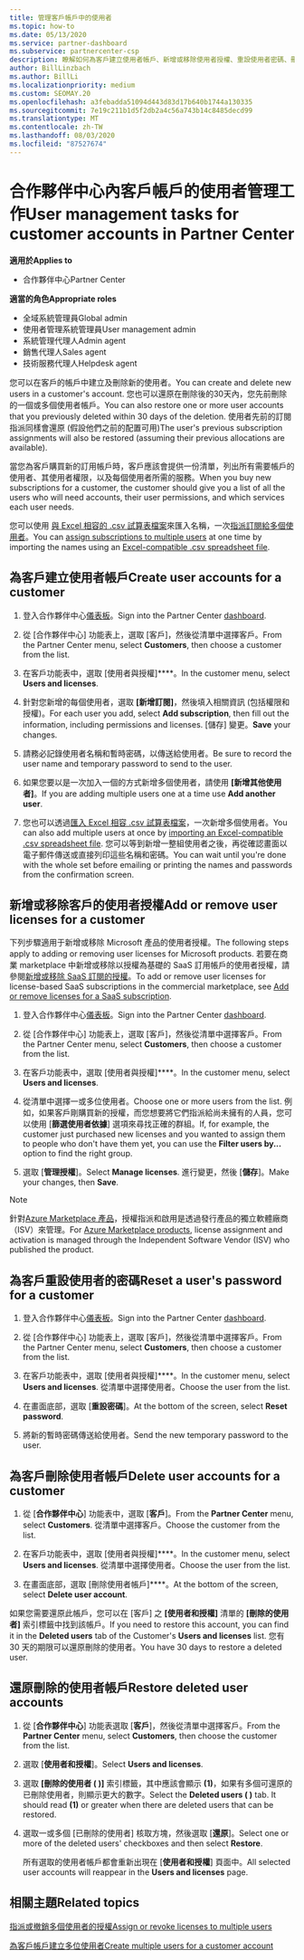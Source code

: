 ```yaml
---
title: 管理客戶帳戶中的使用者
ms.topic: how-to
ms.date: 05/13/2020
ms.service: partner-dashboard
ms.subservice: partnercenter-csp
description: 瞭解如何為客戶建立使用者帳戶、新增或移除使用者授權、重設使用者密碼、刪除使用者帳戶，或將其還原。
author: BillLinzbach
ms.author: BillLi
ms.localizationpriority: medium
ms.custom: SEOMAY.20
ms.openlocfilehash: a3febadda51094d443d83d17b640b1744a130335
ms.sourcegitcommit: 7e19c211b1d5f2db2a4c56a743b14c8485decd99
ms.translationtype: MT
ms.contentlocale: zh-TW
ms.lasthandoff: 08/03/2020
ms.locfileid: "87527674"
---
```

# <a name="user-management-tasks-for-customer-accounts-in-partner-center"></a><span data-ttu-id="b25c2-103">合作夥伴中心內客戶帳戶的使用者管理工作</span><span class="sxs-lookup"><span data-stu-id="b25c2-103">User management tasks for customer accounts in Partner Center</span></span>

<span data-ttu-id="b25c2-104">**適用於**</span><span class="sxs-lookup"><span data-stu-id="b25c2-104">**Applies to**</span></span>

- <span data-ttu-id="b25c2-105">合作夥伴中心</span><span class="sxs-lookup"><span data-stu-id="b25c2-105">Partner Center</span></span>

<span data-ttu-id="b25c2-106">**適當的角色**</span><span class="sxs-lookup"><span data-stu-id="b25c2-106">**Appropriate roles**</span></span>

- <span data-ttu-id="b25c2-107">全域系統管理員</span><span class="sxs-lookup"><span data-stu-id="b25c2-107">Global admin</span></span>
- <span data-ttu-id="b25c2-108">使用者管理系統管理員</span><span class="sxs-lookup"><span data-stu-id="b25c2-108">User management admin</span></span>
- <span data-ttu-id="b25c2-109">系統管理代理人</span><span class="sxs-lookup"><span data-stu-id="b25c2-109">Admin agent</span></span>
- <span data-ttu-id="b25c2-110">銷售代理人</span><span class="sxs-lookup"><span data-stu-id="b25c2-110">Sales agent</span></span>
- <span data-ttu-id="b25c2-111">技術服務代理人</span><span class="sxs-lookup"><span data-stu-id="b25c2-111">Helpdesk agent</span></span>

<span data-ttu-id="b25c2-112">您可以在客戶的帳戶中建立及刪除新的使用者。</span><span class="sxs-lookup"><span data-stu-id="b25c2-112">You can create and delete new users in a customer's account.</span></span> <span data-ttu-id="b25c2-113">您也可以還原在刪除後的30天內，您先前刪除的一個或多個使用者帳戶。</span><span class="sxs-lookup"><span data-stu-id="b25c2-113">You can also restore one or more user accounts that you previously deleted within 30 days of the deletion.</span></span> <span data-ttu-id="b25c2-114">使用者先前的訂閱指派同樣會還原 (假設他們之前的配置可用)</span><span class="sxs-lookup"><span data-stu-id="b25c2-114">The user's previous subscription assignments will also be restored (assuming their previous allocations are available).</span></span>

<span data-ttu-id="b25c2-115">當您為客戶購買新的訂用帳戶時，客戶應該會提供一份清單，列出所有需要帳戶的使用者、其使用者權限，以及每個使用者所需的服務。</span><span class="sxs-lookup"><span data-stu-id="b25c2-115">When you buy new subscriptions for a customer, the customer should give you a list of all the users who will need accounts, their user permissions, and which services each user needs.</span></span>  

<span data-ttu-id="b25c2-116">您可以使用 [與 Excel 相容的 .csv 試算表檔案](adding-multiple-users-to-a-customer-account.md)來匯入名稱，一次[指派訂閱給多個使用者](bulk-license-provisioning-for-multiple-users.md)。</span><span class="sxs-lookup"><span data-stu-id="b25c2-116">You can [assign subscriptions to multiple users](bulk-license-provisioning-for-multiple-users.md) at one time by importing the names using an [Excel-compatible .csv spreadsheet file](adding-multiple-users-to-a-customer-account.md).</span></span>

<a href="" id="createuseraccounts"></a>

## <a name="create-user-accounts-for-a-customer"></a><span data-ttu-id="b25c2-117">為客戶建立使用者帳戶</span><span class="sxs-lookup"><span data-stu-id="b25c2-117">Create user accounts for a customer</span></span>

1. <span data-ttu-id="b25c2-118">登入合作夥伴中心[儀表板](https://partner.microsoft.com/dashboard)。</span><span class="sxs-lookup"><span data-stu-id="b25c2-118">Sign into the Partner Center [dashboard](https://partner.microsoft.com/dashboard).</span></span>

2. <span data-ttu-id="b25c2-119">從 [合作夥伴中心] 功能表上，選取 [客戶]，然後從清單中選擇客戶。</span><span class="sxs-lookup"><span data-stu-id="b25c2-119">From the Partner Center menu, select **Customers**, then choose a customer from the list.</span></span>

3. <span data-ttu-id="b25c2-120">在客戶功能表中，選取 [使用者與授權]\*\*\*\*。</span><span class="sxs-lookup"><span data-stu-id="b25c2-120">In the customer menu, select **Users and licenses**.</span></span>

4. <span data-ttu-id="b25c2-121">針對您新增的每個使用者，選取 **\[新增訂閱\]**，然後填入相關資訊 (包括權限和授權)。</span><span class="sxs-lookup"><span data-stu-id="b25c2-121">For each user you add, select **Add subscription**, then fill out the information, including permissions and licenses.</span></span> <span data-ttu-id="b25c2-122">[儲存] 變更。</span><span class="sxs-lookup"><span data-stu-id="b25c2-122">**Save** your changes.</span></span>

5. <span data-ttu-id="b25c2-123">請務必記錄使用者名稱和暫時密碼，以傳送給使用者。</span><span class="sxs-lookup"><span data-stu-id="b25c2-123">Be sure to record the user name and temporary password to send to the user.</span></span>

6. <span data-ttu-id="b25c2-124">如果您要以是一次加入一個的方式新增多個使用者，請使用 **\[新增其他使用者\]**。</span><span class="sxs-lookup"><span data-stu-id="b25c2-124">If you are adding multiple users one at a time use **Add another user**.</span></span>

7. <span data-ttu-id="b25c2-125">您也可以透過[匯入 Excel 相容 .csv 試算表檔案](adding-multiple-users-to-a-customer-account.md)，一次新增多個使用者。</span><span class="sxs-lookup"><span data-stu-id="b25c2-125">You can also add multiple users at once by [importing an Excel-compatible .csv spreadsheet file](adding-multiple-users-to-a-customer-account.md).</span></span> <span data-ttu-id="b25c2-126">您可以等到新增一整組使用者之後，再從確認畫面以電子郵件傳送或直接列印這些名稱和密碼。</span><span class="sxs-lookup"><span data-stu-id="b25c2-126">You can wait until you're done with the whole set before emailing or printing the names and passwords from the confirmation screen.</span></span>

<a href="" id="userlicensing"></a>

## <a name="add-or-remove-user-licenses-for-a-customer"></a><span data-ttu-id="b25c2-127">新增或移除客戶的使用者授權</span><span class="sxs-lookup"><span data-stu-id="b25c2-127">Add or remove user licenses for a customer</span></span>

<span data-ttu-id="b25c2-128">下列步驟適用于新增或移除 Microsoft 產品的使用者授權。</span><span class="sxs-lookup"><span data-stu-id="b25c2-128">The following steps apply to adding or removing user licenses for Microsoft products.</span></span> <span data-ttu-id="b25c2-129">若要在商業 marketplace 中新增或移除以授權為基礎的 SaaS 訂用帳戶的使用者授權，請參閱[新增或移除 SaaS 訂閱的授權](csp-commercial-marketplace-manage.md#add-or-remove-licenses-for-a-saas-subscription)。</span><span class="sxs-lookup"><span data-stu-id="b25c2-129">To add or remove user licenses for license-based SaaS subscriptions in the commercial marketplace, see [Add or remove licenses for a SaaS subscription](csp-commercial-marketplace-manage.md#add-or-remove-licenses-for-a-saas-subscription).</span></span>

1. <span data-ttu-id="b25c2-130">登入合作夥伴中心[儀表板](https://partner.microsoft.com/dashboard)。</span><span class="sxs-lookup"><span data-stu-id="b25c2-130">Sign into the Partner Center [dashboard](https://partner.microsoft.com/dashboard).</span></span>

2. <span data-ttu-id="b25c2-131">從 [合作夥伴中心] 功能表上，選取 [客戶]，然後從清單中選擇客戶。</span><span class="sxs-lookup"><span data-stu-id="b25c2-131">From the Partner Center menu, select **Customers**, then choose a customer from the list.</span></span>

3. <span data-ttu-id="b25c2-132">在客戶功能表中，選取 [使用者與授權]\*\*\*\*。</span><span class="sxs-lookup"><span data-stu-id="b25c2-132">In the customer menu, select **Users and licenses**.</span></span>

4. <span data-ttu-id="b25c2-133">從清單中選擇一或多位使用者。</span><span class="sxs-lookup"><span data-stu-id="b25c2-133">Choose one or more users from the list.</span></span> <span data-ttu-id="b25c2-134">例如，如果客戶剛購買新的授權，而您想要將它們指派給尚未擁有的人員，您可以使用 [**篩選使用者依據**] 選項來尋找正確的群組。</span><span class="sxs-lookup"><span data-stu-id="b25c2-134">If, for example, the customer just purchased new licenses and you wanted to assign them to people who don't have them yet, you can use the **Filter users by...** option to find the right group.</span></span>

5. <span data-ttu-id="b25c2-135">選取 [**管理授權**]。</span><span class="sxs-lookup"><span data-stu-id="b25c2-135">Select **Manage licenses**.</span></span> <span data-ttu-id="b25c2-136">進行變更，然後 [**儲存**]。</span><span class="sxs-lookup"><span data-stu-id="b25c2-136">Make your changes, then **Save**.</span></span>

> [!NOTE]
> <span data-ttu-id="b25c2-137">針對[Azure Marketplace 產品](csp-commercial-marketplace-manage.md#assign-licenses-and-activate-a-subscription-on-behalf-of-a-customer)，授權指派和啟用是透過發行產品的獨立軟體廠商（ISV）來管理。</span><span class="sxs-lookup"><span data-stu-id="b25c2-137">For [Azure Marketplace products](csp-commercial-marketplace-manage.md#assign-licenses-and-activate-a-subscription-on-behalf-of-a-customer), license assignment and activation is managed through the Independent Software Vendor (ISV) who published the product.</span></span>

<a href="" id="resetpassword"></a>

## <a name="reset-a-users-password-for-a-customer"></a><span data-ttu-id="b25c2-138">為客戶重設使用者的密碼</span><span class="sxs-lookup"><span data-stu-id="b25c2-138">Reset a user's password for a customer</span></span>

1. <span data-ttu-id="b25c2-139">登入合作夥伴中心[儀表板](https://partner.microsoft.com/dashboard)。</span><span class="sxs-lookup"><span data-stu-id="b25c2-139">Sign into the Partner Center [dashboard](https://partner.microsoft.com/dashboard).</span></span>

2. <span data-ttu-id="b25c2-140">從 [合作夥伴中心] 功能表上，選取 [客戶]，然後從清單中選擇客戶。</span><span class="sxs-lookup"><span data-stu-id="b25c2-140">From the Partner Center menu, select **Customers**, then choose a customer from the list.</span></span>

3.  <span data-ttu-id="b25c2-141">在客戶功能表中，選取 [使用者與授權]\*\*\*\*。</span><span class="sxs-lookup"><span data-stu-id="b25c2-141">In the customer menu, select **Users and licenses**.</span></span> <span data-ttu-id="b25c2-142">從清單中選擇使用者。</span><span class="sxs-lookup"><span data-stu-id="b25c2-142">Choose the user from the list.</span></span>

4.  <span data-ttu-id="b25c2-143">在畫面底部，選取 [**重設密碼**]。</span><span class="sxs-lookup"><span data-stu-id="b25c2-143">At the bottom of the screen, select **Reset password**.</span></span> 

5.  <span data-ttu-id="b25c2-144">將新的暫時密碼傳送給使用者。</span><span class="sxs-lookup"><span data-stu-id="b25c2-144">Send the new temporary password to the user.</span></span>

<a href="" id="deleteuseraccounts"></a>

## <a name="delete-user-accounts-for-a-customer"></a><span data-ttu-id="b25c2-145">為客戶刪除使用者帳戶</span><span class="sxs-lookup"><span data-stu-id="b25c2-145">Delete user accounts for a customer</span></span>

1.  <span data-ttu-id="b25c2-146">從 [**合作夥伴中心**] 功能表中，選取 [**客戶**]。</span><span class="sxs-lookup"><span data-stu-id="b25c2-146">From the **Partner Center** menu, select **Customers**.</span></span> <span data-ttu-id="b25c2-147">從清單中選擇客戶。</span><span class="sxs-lookup"><span data-stu-id="b25c2-147">Choose the customer from the list.</span></span>

2.  <span data-ttu-id="b25c2-148">在客戶功能表中，選取 [使用者與授權]\*\*\*\*。</span><span class="sxs-lookup"><span data-stu-id="b25c2-148">In the customer menu, select **Users and licenses**.</span></span> <span data-ttu-id="b25c2-149">從清單中選擇使用者。</span><span class="sxs-lookup"><span data-stu-id="b25c2-149">Choose the user from the list.</span></span>

3.  <span data-ttu-id="b25c2-150">在畫面底部，選取 [刪除使用者帳戶]\*\*\*\*。</span><span class="sxs-lookup"><span data-stu-id="b25c2-150">At the bottom of the screen, select **Delete user account**.</span></span>

<span data-ttu-id="b25c2-151">如果您需要還原此帳戶，您可以在 \[客戶\] 之 **\[使用者和授權\]** 清單的 **\[刪除的使用者\]** 索引標籤中找到該帳戶。</span><span class="sxs-lookup"><span data-stu-id="b25c2-151">If you need to restore this account, you can find it in the **Deleted users** tab of the Customer's **Users and licenses** list.</span></span> <span data-ttu-id="b25c2-152">您有 30 天的期限可以還原刪除的使用者。</span><span class="sxs-lookup"><span data-stu-id="b25c2-152">You have 30 days to restore a deleted user.</span></span>

<a href="" id="restoreuseraccounts"></a>

## <a name="restore-deleted-user-accounts"></a><span data-ttu-id="b25c2-153">還原刪除的使用者帳戶</span><span class="sxs-lookup"><span data-stu-id="b25c2-153">Restore deleted user accounts</span></span>

1.  <span data-ttu-id="b25c2-154">從 [**合作夥伴中心**] 功能表選取 [**客戶**]，然後從清單中選擇客戶。</span><span class="sxs-lookup"><span data-stu-id="b25c2-154">From the **Partner Center** menu, select **Customers**, then choose the customer from the list.</span></span>

2.  <span data-ttu-id="b25c2-155">選取 [**使用者和授權**]。</span><span class="sxs-lookup"><span data-stu-id="b25c2-155">Select **Users and licenses**.</span></span>

3.  <span data-ttu-id="b25c2-156">選取 **\[刪除的使用者 ( )\]** 索引標籤，其中應該會顯示 **(1)**，如果有多個可還原的已刪除使用者，則顯示更大的數字。</span><span class="sxs-lookup"><span data-stu-id="b25c2-156">Select the **Deleted users ( )** tab. It should read **(1)** or greater when there are deleted users that can be restored.</span></span>

4.  <span data-ttu-id="b25c2-157">選取一或多個 [已刪除的使用者] 核取方塊，然後選取 [**還原**]。</span><span class="sxs-lookup"><span data-stu-id="b25c2-157">Select one or more of the deleted users' checkboxes and then select **Restore**.</span></span>

    <span data-ttu-id="b25c2-158">所有選取的使用者帳戶都會重新出現在 [**使用者和授權**] 頁面中。</span><span class="sxs-lookup"><span data-stu-id="b25c2-158">All selected user accounts will reappear in the **Users and licenses** page.</span></span>

## <a name="related-topics"></a><span data-ttu-id="b25c2-159">相關主題</span><span class="sxs-lookup"><span data-stu-id="b25c2-159">Related topics</span></span>


[<span data-ttu-id="b25c2-160">指派或撤銷多個使用者的授權</span><span class="sxs-lookup"><span data-stu-id="b25c2-160">Assign or revoke licenses to multiple users</span></span>](bulk-license-provisioning-for-multiple-users.md)

[<span data-ttu-id="b25c2-161">為客戶帳戶建立多位使用者</span><span class="sxs-lookup"><span data-stu-id="b25c2-161">Create multiple users for a customer account</span></span>](adding-multiple-users-to-a-customer-account.md)